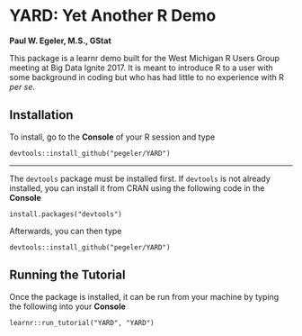YARD: Yet Another R Demo
=========================

**Paul W. Egeler, M.S., GStat**

This package is a learnr demo built for the West Michigan R Users Group
meeting at Big Data Ignite 2017. It is meant to introduce R to a user with some background in coding but who
has had little to no experience with R *per se*.

## Installation

To install, go to the **Console** of your R session and type

    devtools::install_github("pegeler/YARD")
    
---

The `devtools` package must be installed first. If `devtools` is not already installed, you can install it from CRAN
using the following code in the **Console**

    install.packages("devtools")
    
Afterwards, you can then type

    devtools::install_github("pegeler/YARD")
    
## Running the Tutorial

Once the package is installed, it can be run from your machine by typing the following into your **Console**

    learnr::run_tutorial("YARD", "YARD")


